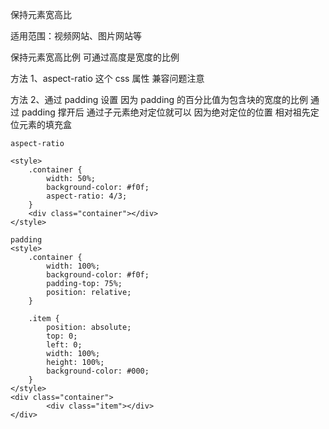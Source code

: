 保持元素宽高比

适用范围：视频网站、图片网站等

保持元素宽高比例 可通过高度是宽度的比例

方法 1、aspect-ratio 这个 css 属性 兼容问题注意

方法 2、通过 padding 设置 因为 padding 的百分比值为包含块的宽度的比例
通过 padding 撑开后 通过子元素绝对定位就可以 因为绝对定位的位置 相对祖先定位元素的填充盒

```
aspect-ratio

<style>
    .container {
        width: 50%;
        background-color: #f0f;
        aspect-ratio: 4/3;
    }
    <div class="container"></div>
</style>
```

```
padding
<style>
    .container {
        width: 100%;
        background-color: #f0f;
        padding-top: 75%;
        position: relative;
    }

    .item {
        position: absolute;
        top: 0;
        left: 0;
        width: 100%;
        height: 100%;
        background-color: #000;
    }
</style>
<div class="container">
        <div class="item"></div>
</div>
```
